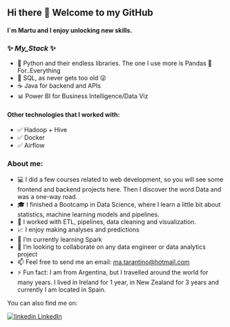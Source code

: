 ## Hi there 👋 Welcome to my GitHub

#### I´m Martu and I enjoy unlocking new skills.
### ✨ _My_Stack_ ✨ 

- 🐍 Python and their endless libraries. The one I use more is Pandas 🐼 For..Everything 
- 💾  SQL, as never gets too old 😜
- ☕ Java for backend and APIs 
- 📊 Power BI for Business Intelligence/Data Viz

#### Other technologies that I worked with:
* ✅ Hadoop + Hive
* ✅ Docker 
* ✅ Airflow

### About me:
- 💻 I did a few courses related to web development, so you will see some frontend and backend projects here. Then I discover the word Data and was a one-way road. 
- 🎓 I finished a Bootcamp in Data Science, where I learn a little bit about statistics, machine learning models and pipelines.
- 🔧 I worked with ETL, pipelines, data cleaning and visualization.
- 📈 I enjoy making analyses and predictions 
- 🌱 I’m currently learning Spark
- 👯 I’m looking to collaborate on any data engineer or data analytics project
- 📫 Feel free to send me an email: ma.tarantino@hotmail.com
- ⚡ Fun fact: I am from Argentina, but I travelled around the world for many years. I lived in Ireland for 1 year, in New Zealand for 3 years and currently I am located in Spain.

You can also find me on:
<p>
  <a href="https://www.linkedin.com/in/martha-alejandra-tarantino/" rel="nofollow noreferrer">
    <img src="https://i.stack.imgur.com/gVE0j.png" alt="linkedin"> LinkedIn
</p>

